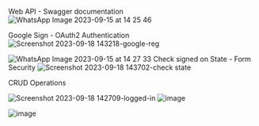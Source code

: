

Web API - Swagger documentation
![WhatsApp Image 2023-09-15 at 14 25 46](https://github.com/monraybowles/ShoppingList-Razor/assets/20695653/6e265268-d082-4fd5-b957-109c10bbe8f3)

Google Sign - OAuth2 Authentication
![Screenshot 2023-09-18 143218-google-reg](https://github.com/monraybowles/ShoppingList-Razor/assets/20695653/09342faa-5d9f-4774-babd-1dcc4b95121c)

![WhatsApp Image 2023-09-15 at 14 27 33](https://github.com/monraybowles/ShoppingList-Razor/assets/20695653/316936b9-a2b2-4aaa-9f6b-053f458351ac)
Check signed on State - Form Security
![Screenshot 2023-09-18 143702-check state](https://github.com/monraybowles/ShoppingList-Razor/assets/20695653/65f871af-e440-4e05-bcb9-095c250425fe)

CRUD Operations 

![Screenshot 2023-09-18 142709-logged-in](https://github.com/monraybowles/ShoppingList-Razor/assets/20695653/f3e22ded-6694-46c3-aec0-b7f707637dba)
![image](https://github.com/monraybowles/ShoppingList-Blazor/assets/20695653/03bbfa15-58f5-40fd-9ca0-9e28786c6376)


![image](https://github.com/monraybowles/ShoppingList-Blazor/assets/20695653/41e96a0e-ae66-4d18-8b1a-6660973f3956)

